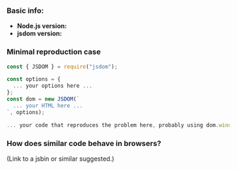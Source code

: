 ### Basic info:

- **Node.js version:** <!-- only v8 and above are supported -->
- **jsdom version:** <!-- only v12 and above are supported -->

### Minimal reproduction case

```js
const { JSDOM } = require("jsdom");

const options = {
  ... your options here ...
};
const dom = new JSDOM(`
  ... your HTML here ...
`, options);

... your code that reproduces the problem here, probably using dom.window ...
```

<!--
Please create a minimal repro. Any reports involving third party libraries
will be closed, as we cannot debug third-party library interactions for you.

Please do not use syntax that is not supported in Node.js, such as JSX or
`import` statements. If we cannot run the code in Node.js, we will close the
issue, as we cannot debug whatever toolchain you are using.
-->

### How does similar code behave in browsers?

(Link to a jsbin or similar suggested.)

